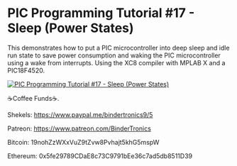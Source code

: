 # **PIC Programming Tutorial #17 - Sleep (Power States)**

This demonstrates how to put a PIC microcontroller into deep sleep and idle run state to save power consumption and waking the PIC microcontroller using a wake from interrupts. Using the XC8 compiler with MPLAB X and a PIC18F4520.

[![PIC Programming Tutorial #17 - Sleep (Power States)](https://img.youtube.com/vi/W2t8plNk-5A/0.jpg)](https://www.youtube.com/watch?v=W2t8plNk-5A "PIC Programming Tutorial #17 - Sleep (Power States)")

☕Coffee Funds☕.

Shekels: 
https://www.paypal.me/bindertronics9/5

Patreon:
https://www.patreon.com/BinderTronics

Bitcoin: 
19nohZzWXxVuZ9tZvw8Pvhajt5khG5mspW

Ethereum: 
0x5fe29789CDaE8c73C9791bEe36c7ad5db8511D39 




















